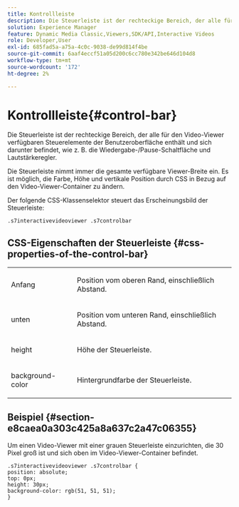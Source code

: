 ```yaml
---
title: Kontrollleiste
description: Die Steuerleiste ist der rechteckige Bereich, der alle für den Video-Viewer verfügbaren Steuerelemente der Benutzeroberfläche enthält und sich darunter befindet, wie z. B. die Wiedergabe-/Pause-Schaltfläche und Lautstärkeregler.
solution: Experience Manager
feature: Dynamic Media Classic,Viewers,SDK/API,Interactive Videos
role: Developer,User
exl-id: 685fad5a-a75a-4c0c-9038-de99d814f4be
source-git-commit: 6aaf4eccf51a05d200c6cc780e342be646d104d8
workflow-type: tm+mt
source-wordcount: '172'
ht-degree: 2%

---
```


# Kontrollleiste{#control-bar}

Die Steuerleiste ist der rechteckige Bereich, der alle für den Video-Viewer verfügbaren Steuerelemente der Benutzeroberfläche enthält und sich darunter befindet, wie z. B. die Wiedergabe-/Pause-Schaltfläche und Lautstärkeregler.

<!--<a id="section_061E550C1C1D4DB2BD663A898895B38C"></a>-->

Die Steuerleiste nimmt immer die gesamte verfügbare Viewer-Breite ein. Es ist möglich, die Farbe, Höhe und vertikale Position durch CSS in Bezug auf den Video-Viewer-Container zu ändern.

Der folgende CSS-Klassenselektor steuert das Erscheinungsbild der Steuerleiste:

```
.s7interactivevideoviewer .s7controlbar
```

## CSS-Eigenschaften der Steuerleiste {#css-properties-of-the-control-bar}

<table id="table_C48C56E696304C9BAFEE71BA9EA9A174"> 
 <tbody> 
  <tr> 
   <td colname="col1"> <p> <span class="codeph"> Anfang </span> </p> </td> 
   <td colname="col2"> <p>Position vom oberen Rand, einschließlich Abstand. </p> </td> 
  </tr> 
  <tr> 
   <td colname="col1"> <p> <span class="codeph"> unten </span> </p> </td> 
   <td colname="col2"> <p> Position vom unteren Rand, einschließlich Abstand. </p> </td> 
  </tr> 
  <tr> 
   <td colname="col1"> <p> <span class="codeph"> height </span> </p> </td> 
   <td colname="col2"> <p>Höhe der Steuerleiste. </p> </td> 
  </tr> 
  <tr> 
   <td colname="col1"> <p> <span class="codeph"> background-color  </span> </p> </td> 
   <td colname="col2"> <p>Hintergrundfarbe der Steuerleiste. </p> </td> 
  </tr> 
 </tbody> 
</table>

## Beispiel {#section-e8caea0a303c425a8a637c2a47c06355}

Um einen Video-Viewer mit einer grauen Steuerleiste einzurichten, die 30 Pixel groß ist und sich oben im Video-Viewer-Container befindet.

```
.s7interactivevideoviewer .s7controlbar {  
position: absolute; 
top: 0px; 
height: 30px; 
background-color: rgb(51, 51, 51); 
}
```
